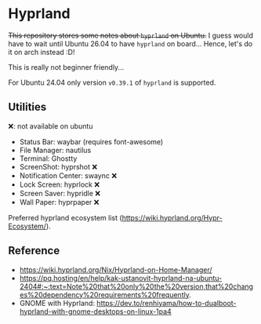 # Hyprland

~~This repository stores some notes about `hyprland` on Ubuntu.~~
I guess would have to wait until Ubuntu 26.04 to have `hyprland` on board...
Hence, let's do it on arch instead :D!

This is really not beginner friendly...

For Ubuntu 24.04 only version `v0.39.1` of `hyprland` is supported.

## Utilities
❌: not available on ubuntu

- Status Bar: waybar (requires font-awesome)
- File Manager: nautilus
- Terminal: Ghostty
- ScreenShot: hyprshot ❌
- Notification Center: swaync ❌
- Lock Screen: hyprlock ❌
- Screen Saver: hypridle ❌
- Wall Paper: hyprpaper ❌

Preferred hyprland ecosystem list (https://wiki.hyprland.org/Hypr-Ecosystem/).

## Reference

- https://wiki.hyprland.org/Nix/Hyprland-on-Home-Manager/
- https://pq.hosting/en/help/kak-ustanovit-hyprland-na-ubuntu-2404#:~:text=Note%20that%20only%20the%20version,that%20changes%20dependency%20requirements%20frequently.
- GNOME with Hyprland: https://dev.to/renhiyama/how-to-dualboot-hyprland-with-gnome-desktops-on-linux-1pa4
